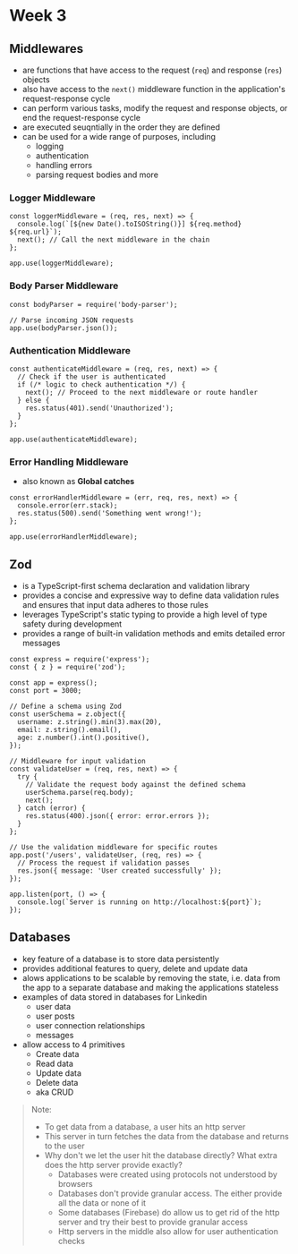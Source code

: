 # Week 3

## Middlewares

-   are functions that have access to the request (`req`) and response (`res`) objects
-   also have access to the `next()` middleware function in the application's request-response cycle
-   can perform various tasks, modify the request and response objects, or end the request-response cycle
-   are executed seuqntially in the order they are defined
-   can be used for a wide range of purposes, including
    -   logging
    -   authentication
    -   handling errors
    -   parsing request bodies and more

### Logger Middleware

```
const loggerMiddleware = (req, res, next) => {
  console.log(`[${new Date().toISOString()}] ${req.method} ${req.url}`);
  next(); // Call the next middleware in the chain
};

app.use(loggerMiddleware);

```

### Body Parser Middleware

```
const bodyParser = require('body-parser');

// Parse incoming JSON requests
app.use(bodyParser.json());

```

### Authentication Middleware

```
const authenticateMiddleware = (req, res, next) => {
  // Check if the user is authenticated
  if (/* logic to check authentication */) {
    next(); // Proceed to the next middleware or route handler
  } else {
    res.status(401).send('Unauthorized');
  }
};

app.use(authenticateMiddleware);

```

### Error Handling Middleware

-   also known as **Global catches**

```
const errorHandlerMiddleware = (err, req, res, next) => {
  console.error(err.stack);
  res.status(500).send('Something went wrong!');
};

app.use(errorHandlerMiddleware);

```

## Zod

-   is a TypeScript-first schema declaration and validation library
-   provides a concise and expressive way to define data validation rules and ensures that input data adheres to those rules
-   leverages TypeScript's static typing to provide a high level of type safety during development
-   provides a range of built-in validation methods and emits detailed error messages

```
const express = require('express');
const { z } = require('zod');

const app = express();
const port = 3000;

// Define a schema using Zod
const userSchema = z.object({
  username: z.string().min(3).max(20),
  email: z.string().email(),
  age: z.number().int().positive(),
});

// Middleware for input validation
const validateUser = (req, res, next) => {
  try {
    // Validate the request body against the defined schema
    userSchema.parse(req.body);
    next();
  } catch (error) {
    res.status(400).json({ error: error.errors });
  }
};

// Use the validation middleware for specific routes
app.post('/users', validateUser, (req, res) => {
  // Process the request if validation passes
  res.json({ message: 'User created successfully' });
});

app.listen(port, () => {
  console.log(`Server is running on http://localhost:${port}`);
});

```

## Databases

-   key feature of a database is to store data persistently
-   provides additional features to query, delete and update data
-   alows applications to be scalable by removing the state, i.e. data from the app to a separate database and making the applications stateless
-   examples of data stored in databases for Linkedin
    -   user data
    -   user posts
    -   user connection relationships
    -   messages
-   allow access to 4 primitives
    -   Create data
    -   Read data
    -   Update data
    -   Delete data
    -   aka CRUD

> Note:
>
> -   To get data from a database, a user hits an http server
> -   This server in turn fetches the data from the database and returns to the user
> -   Why don't we let the user hit the database directly? What extra does the http server provide exactly?
>     -   Databases were created using protocols not understood by browsers
>     -   Databases don't provide granular access. The either provide all the data or none of it
>     -   Some databases (Firebase) do allow us to get rid of the http server and try their best to provide granular access
>     -   Http servers in the middle also allow for user authentication checks
